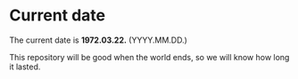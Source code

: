 # Current date

The current date is **1972.03.22.** (YYYY.MM.DD.)

This repository will be good when the world ends, so we will know how long it lasted.